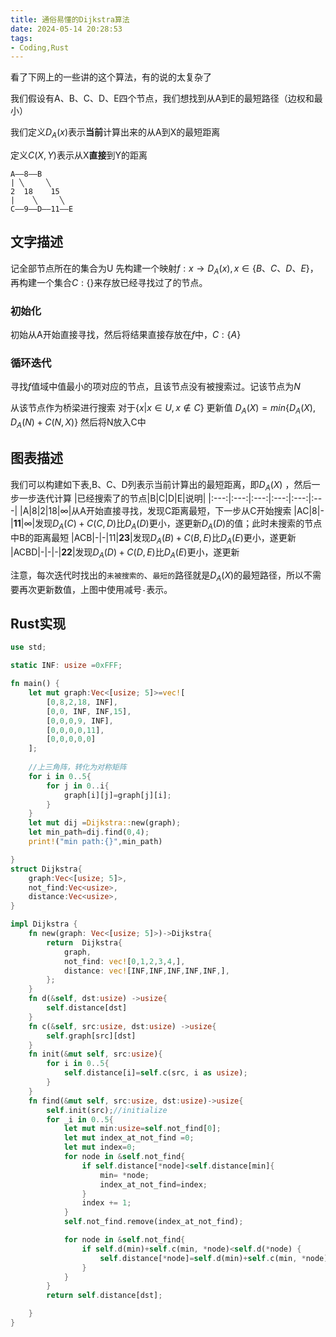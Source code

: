 ```yaml
---
title: 通俗易懂的Dijkstra算法
date: 2024-05-14 20:28:53
tags: 
- Coding,Rust
---
```


看了下网上的一些讲的这个算法，有的说的太复杂了
<!--more-->
我们假设有A、B、C、D、E四个节点，我们想找到从A到E的最短路径（边权和最小）

我们定义$D_A(x)$表示**当前**计算出来的从A到X的最短距离

定义$C(X,Y)$表示从X**直接**到Y的距离

```
A——8——B
| ╲     ╲ 
2  18    15
|    ╲     ╲
C——9——D——11——E
```
## 文字描述
记全部节点所在的集合为U
先构建一个映射$f: x \rightarrow D_A(x),x\in\{B、C、D、E\}$，再构建一个集合$C:\{\}$来存放已经寻找过了的节点。
### 初始化
初始从A开始直接寻找，然后将结果直接存放在$f$中，$C:\{A\}$

### 循环迭代
寻找$f$值域中值最小的项对应的节点，且该节点没有被搜索过。记该节点为$N$

从该节点作为桥梁进行搜索
对于$\{x|x\in U,x\notin C\}$
更新值
$D_A(X)=min\{D_A(X),D_A(N)+C(N,X)\}$
然后将N放入C中

## 图表描述
我们可以构建如下表,B、C、D列表示当前计算出的最短距离，即$D_A(X)$
，然后一步一步迭代计算
|已经搜索了的节点|B|C|D|E|说明|
|:---:|:---:|:---:|:---:|:---:|:---|
|A|8|2|18|$\infty$|从A开始直接寻找，发现C距离最短，下一步从C开始搜索
|AC|8|-|**11**|$\infty$|发现$D_A(C)+C(C,D)$比$D_A(D)$更小，遂更新$D_A(D)$的值；此时未搜索的节点中B的距离最短
|ACB|-|-|11|**23**|发现$D_A(B)+C(B,E)$比$D_A(E)$更小，遂更新
|ACBD|-|-|-|**22**|发现$D_A(D)+C(D,E)$比$D_A(E)$更小，遂更新

注意，每次迭代时找出的`未被搜索的`、`最短的`路径就是$D_A(X)$的最短路径，所以不需要再次更新数值，上图中使用减号`-`表示。

## Rust实现

```rust
use std;

static INF: usize =0xFFF;

fn main() {
    let mut graph:Vec<[usize; 5]>=vec![
        [0,8,2,18, INF],
        [0,0, INF, INF,15],
        [0,0,0,9, INF],
        [0,0,0,0,11],
        [0,0,0,0,0]
    ];
    
    //上三角阵，转化为对称矩阵
    for i in 0..5{
        for j in 0..i{
            graph[i][j]=graph[j][i];
        }
    }
    let mut dij =Dijkstra::new(graph);
    let min_path=dij.find(0,4);
    print!("min path:{}",min_path)

}
struct Dijkstra{
    graph:Vec<[usize; 5]>,
    not_find:Vec<usize>,
    distance:Vec<usize>,
}

impl Dijkstra {
    fn new(graph: Vec<[usize; 5]>)->Dijkstra{
        return  Dijkstra{
            graph,
            not_find: vec![0,1,2,3,4,],
            distance: vec![INF,INF,INF,INF,INF,],
        };
    }
    fn d(&self, dst:usize) ->usize{
        self.distance[dst]
    }
    fn c(&self, src:usize, dst:usize) ->usize{
        self.graph[src][dst]
    }
    fn init(&mut self, src:usize){
        for i in 0..5{
            self.distance[i]=self.c(src, i as usize);
        }
    }
    fn find(&mut self, src:usize, dst:usize)->usize{
        self.init(src);//initialize
        for _i in 0..5{
            let mut min:usize=self.not_find[0];
            let mut index_at_not_find =0;
            let mut index=0;
            for node in &self.not_find{
                if self.distance[*node]<self.distance[min]{
                    min= *node;
                    index_at_not_find=index;
                }
                index += 1;
            }
            self.not_find.remove(index_at_not_find);

            for node in &self.not_find{
                if self.d(min)+self.c(min, *node)<self.d(*node) {
                    self.distance[*node]=self.d(min)+self.c(min, *node);
                }
            }
        }
        return self.distance[dst];

    }
}
```


